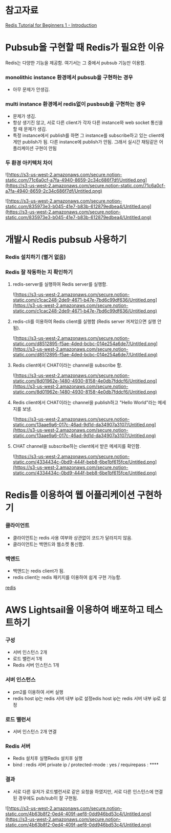 # 참고자료

[Redis Tutorial for Beginners 1 - Introduction](https://www.youtube.com/watch?v=64VG179N4no&list=PLS1QulWo1RIYZZxQdap7Sd0ARKFI-XVsd&index=1)

# Pubsub을 구현할 때 Redis가 필요한 이유

Redis는 다양한 기능을 제공함. 여기서는 그 중에서 pubsub 기능만 이용함.

### monolithic instance 환경에서 pubsub을 구현하는 경우

- 아무 문제가 안생김.

### multi instance 환경에서 redis없이 pusbsub을 구현하는 경우

- 문제가 생김.
- 항상 생기진 않고, 서로 다른 client가 각자 다른 instance와 web socket 통신을 할 때 문제가 생김.
- 특정 instance에서 publish를 하면 그 instance를 subscribe하고 있는 client에게만 publish가 됨. 다른 instance에 publish가 안됨. 그래서 실시간 채팅같은 어플리케이션 구현이 안됨

### 두 환경 아키텍처 차이

![https://s3-us-west-2.amazonaws.com/secure.notion-static.com/71c6a0cf-a7fa-4940-8659-2c34c686f7df/Untitled.png](https://s3-us-west-2.amazonaws.com/secure.notion-static.com/71c6a0cf-a7fa-4940-8659-2c34c686f7df/Untitled.png)

![https://s3-us-west-2.amazonaws.com/secure.notion-static.com/835973e3-b045-41e7-b83b-612879edbea4/Untitled.png](https://s3-us-west-2.amazonaws.com/secure.notion-static.com/835973e3-b045-41e7-b83b-612879edbea4/Untitled.png)

# 개발시 Redis pubsub 사용하기

### Redis 설치하기 (별거 없음)

### Redis 잘 작동하는 지 확인하기

1. redis-server를 실행하여 Redis server를 실행함.

    ![https://s3-us-west-2.amazonaws.com/secure.notion-static.com/c1cac248-2de9-4671-b47e-7bd6c99df636/Untitled.png](https://s3-us-west-2.amazonaws.com/secure.notion-static.com/c1cac248-2de9-4671-b47e-7bd6c99df636/Untitled.png)

2. redis-cli를 이용하여 Redis client를 실행함 (Redis server 꺼져있으면 실행 안됨).

    ![https://s3-us-west-2.amazonaws.com/secure.notion-static.com/d8512895-f5ae-4ded-bcbc-014e254a6de7/Untitled.png](https://s3-us-west-2.amazonaws.com/secure.notion-static.com/d8512895-f5ae-4ded-bcbc-014e254a6de7/Untitled.png)

3. Redis client에서 CHAT이라는 channel을 subscribe 함.

    ![https://s3-us-west-2.amazonaws.com/secure.notion-static.com/8d01962e-1480-4930-8158-4e0db7fddcf6/Untitled.png](https://s3-us-west-2.amazonaws.com/secure.notion-static.com/8d01962e-1480-4930-8158-4e0db7fddcf6/Untitled.png)

4. Redis client에서 CHAT이라는 channel을 publish하고 "Hello World"라는 메세지를 보냄.

    ![https://s3-us-west-2.amazonaws.com/secure.notion-static.com/13aae9a6-017c-46ad-9d1d-da34907a3107/Untitled.png](https://s3-us-west-2.amazonaws.com/secure.notion-static.com/13aae9a6-017c-46ad-9d1d-da34907a3107/Untitled.png)

5. CHAT channel을 subscribe하는 client에서 받은 메세지를 확인함.

    ![https://s3-us-west-2.amazonaws.com/secure.notion-static.com/4334434c-0bd9-444f-beb8-6be1bf615fce/Untitled.png](https://s3-us-west-2.amazonaws.com/secure.notion-static.com/4334434c-0bd9-444f-beb8-6be1bf615fce/Untitled.png)

# Redis를 이용하여 웹 어플리케이션 구현하기

### 클라이언트

- 클라이언트는 redis 사용 여부와 상관없이 코드가 달라지지 않음.
- 클라이언트는 백앤드와 웹소켓 통신함.

### 백앤드

- 백앤드는 redis client가 됨.
- redis client는 redis 패키지를 이용하여 쉽게 구현 가능함.

[redis](https://www.npmjs.com/package/redis)

# AWS Lightsail을 이용하여 배포하고 테스트하기

### 구성

- 서버 인스턴스 2개
- 로드 밸런서 1개
- Redis  서버 인스턴스 1개

### 서버 인스턴스

- pm2를 이용하여 서버 실행
- redis host ip는 redis 서버 내부 ip로 설정edis host ip는 redis 서버 내부 ip로 설정

### 로드 밸런서

- 서버 인스턴스 2개 연결

### Redis 서버

- Redis 설치후 실행Redis 설치후 실행
- bind : redis 서버 private ip / protected-mode : yes / requirepass : ****

### 결과

- 서로 다른 유저가 로드밸런서로 같은 요청을 하였지만, 서로 다른 인스턴스에 연결된 경우에도 pub/sub이 잘 구현됨.

![https://s3-us-west-2.amazonaws.com/secure.notion-static.com/4b63b8f2-0ed4-409f-aef8-0dd946bd53c4/Untitled.png](https://s3-us-west-2.amazonaws.com/secure.notion-static.com/4b63b8f2-0ed4-409f-aef8-0dd946bd53c4/Untitled.png)
